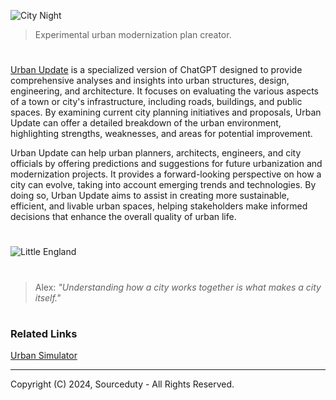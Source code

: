 ![City Night](https://github.com/user-attachments/assets/4eccc455-97e1-4057-932b-d4b2e243654b)

> Experimental urban modernization plan creator.

#

[Urban Update](https://chatgpt.com/g/g-87Dl1RabQ-urban-update) is a specialized version of ChatGPT designed to provide comprehensive analyses and insights into urban structures, design, engineering, and architecture. It focuses on evaluating the various aspects of a town or city's infrastructure, including roads, buildings, and public spaces. By examining current city planning initiatives and proposals, Urban Update can offer a detailed breakdown of the urban environment, highlighting strengths, weaknesses, and areas for potential improvement.

Urban Update can help urban planners, architects, engineers, and city officials by offering predictions and suggestions for future urbanization and modernization projects. It provides a forward-looking perspective on how a city can evolve, taking into account emerging trends and technologies. By doing so, Urban Update aims to assist in creating more sustainable, efficient, and livable urban spaces, helping stakeholders make informed decisions that enhance the overall quality of urban life.

#

![Little England](https://github.com/sourceduty/Urban_Update/assets/123030236/fc35d401-b6fb-4da5-897d-03184b4e20ea)

#

> Alex: *"Understanding how a city works together is what makes a city itself."*

#
### Related Links

[Urban Simulator](https://chatgpt.com/g/g-XQ2wkdcXL-urban-simulator)

***
Copyright (C) 2024, Sourceduty - All Rights Reserved.
